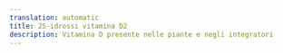 ```yaml
---
translation: automatic
title: 25-idrossi vitamina D2
description: Vitamina D presente nelle piante e negli integratori
---
```

